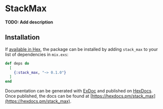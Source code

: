 # StackMax

**TODO: Add description**

## Installation

If [available in Hex](https://hex.pm/docs/publish), the package can be installed
by adding `stack_max` to your list of dependencies in `mix.exs`:

```elixir
def deps do
  [
    {:stack_max, "~> 0.1.0"}
  ]
end
```

Documentation can be generated with [ExDoc](https://github.com/elixir-lang/ex_doc)
and published on [HexDocs](https://hexdocs.pm). Once published, the docs can
be found at [https://hexdocs.pm/stack_max](https://hexdocs.pm/stack_max).

